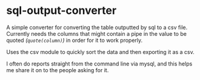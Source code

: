 # sql-output-converter
A simple converter for converting the table outputted by sql to a csv file.
Currently needs the columns that might contain a pipe in the value to be quoted _(`quote(column)`)_ in order for it to work properly.

Uses the csv module to quickly sort the data and then exporting it as a csv.

I often do reports straight from the command line via mysql, and this helps me share it on to the people asking for it.
